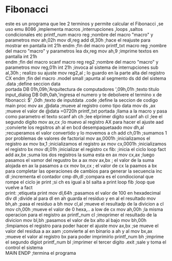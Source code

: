 # Fibonacci
este es un programa que lee 2 terminos y permite calcular el Fibonacci ,se uso emu 8086 ,implementa macros ,interrupciones ,loops ,saltos condicionales etc 
 printf_num macro reg           ;nombre del macro "macro" y parametros
  mov ah,02h
  mov dl,reg
  add dl,30h                    ;hace el reajuste para mostrar en pantalla
  int 21h
 endm                           ;fin del macro
 printf_txt macro reg           ;nombre del macro "macro" y parametros
  lea dx,reg
  mov ah,9                     ;imprime textos en pantalla
  int 21h      
 endm                           ;fin del macro
 scanf macro reg reg2           ;nombre del macro "macro" y parametros
  mov reg,01h
  int 21h                       ;invoca al sistema de interrupciones
  sub al,30h                    ; realizo su ajuste
  mov reg2,al                   ; lo guardo en la parte alta del registro CX
 endm                           ;fin del macro
 .model small                   ;apunta al segmento ds dd del sistema
 .data                          ;define seccion data  
    portada  DB  01h,09h,'Arquitectura de computadores ',09h,01h   ;texto titulo
    input_dialog  DB  0dh,0ah,'ingresa el numero y te debolvere el termino x de fibonacci: $' ,0dh         ;texto de inputdata
 .code                          ;define la seccion de codigo         
   main proc 
     mov ax ,@data              ;mueve al registro como tipo data
     mov ds ,ax                 ;mueve el valor de  @data =0720h 
     printf_txt portada         ;llama a la macro y pasa como parametro el texto
     scanf ah ch                ;lee elprimer digito 
     scanf ah cl                ;lee el segundo digito
     mov ax,cx                  ;lo muevo al registro AX para hacer el ajuste 
     aad                        ;convierte los regsitros ah al en bcd desempaquetaado
     mov dh,al                  ;recuperamos el valor convertido y lo movemos a ch
     add ch,01h                 ;sumamos 1 por problemas de valores de factorial
     mov ax,0001h               ;inicializamos el registro ax
     mov bx,1                   ;inicializamos el registro ax
     mov cx,0001h               ;inicializamos el registro bx
     mov dl,01h                 ;inicializar el registro cx
fib:                            ;inicia el ciclo loop fact
    add ax,bx                   ;suma los dos registros la suma esta en ax
    mov cx,ax                   ;luego pasamos el vamor del regustro bx a ax
    mov ax,bx                   ; el valor de la suma alojada en ax la pasamos a cx
    mov bx,cx                   ; el valor de cx la paamos a bx para completar las operaciones de cambios para generar la secuencia
    inc dl                      ;incrementa el contador
    cmp dh,dl                   ;compara es el condiocional que rompe el ciclo
    je print                    ;si ch es igual a bl salta a print
    loop  fib                   ;loop que vuelve a fact     
print:                          ;etiqueta print
   mov dl,64h                   ;pasamos el valor de 100 en hexadecimal
   div dl                       ;divide al para dl en ah guarda el residuo y en al el resultado
   mov bh,ah                    ;pasa el residuo a bh
   mov cl,al                    ;mueve el resultadp de la divicion a cl
   mov ch,00h                   ;mueve el valor de 0 hexa,.. a low de cx
   mov ah,00h                   ;la misma operacion para el registro ax
   printf_num cl                ;imoprimer el resultado de la divicion
   mov bl,bh                    ;pasamos el valor de bx alto al bajo
   mov bh,00h                   ;limpiamos el registro para poder hacer el ajuste 
   mov ax,bx                    ;se mueve el valor del residua a ax
   aam                          ;convierte al en binario a ah y al
   mov bx,ax                    ;mueve el valor al registro bx para poder imprimirlo
   printf_num bh                ;imprime el segundo digiot
   printf_num bl                ;imprimer el tercer digito
.exit                           ;sale y toma el control el sistema      
   MAIN ENDP                    ;termina el programa

